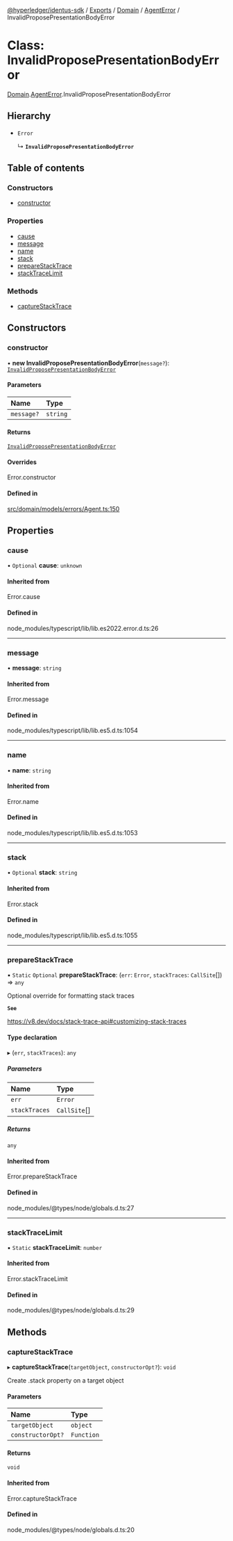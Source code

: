 [@hyperledger/identus-sdk](../README.md) / [Exports](../modules.md) / [Domain](../modules/Domain.md) / [AgentError](../modules/Domain.AgentError.md) / InvalidProposePresentationBodyError

# Class: InvalidProposePresentationBodyError

[Domain](../modules/Domain.md).[AgentError](../modules/Domain.AgentError.md).InvalidProposePresentationBodyError

## Hierarchy

- `Error`

  ↳ **`InvalidProposePresentationBodyError`**

## Table of contents

### Constructors

- [constructor](Domain.AgentError.InvalidProposePresentationBodyError.md#constructor)

### Properties

- [cause](Domain.AgentError.InvalidProposePresentationBodyError.md#cause)
- [message](Domain.AgentError.InvalidProposePresentationBodyError.md#message)
- [name](Domain.AgentError.InvalidProposePresentationBodyError.md#name)
- [stack](Domain.AgentError.InvalidProposePresentationBodyError.md#stack)
- [prepareStackTrace](Domain.AgentError.InvalidProposePresentationBodyError.md#preparestacktrace)
- [stackTraceLimit](Domain.AgentError.InvalidProposePresentationBodyError.md#stacktracelimit)

### Methods

- [captureStackTrace](Domain.AgentError.InvalidProposePresentationBodyError.md#capturestacktrace)

## Constructors

### constructor

• **new InvalidProposePresentationBodyError**(`message?`): [`InvalidProposePresentationBodyError`](Domain.AgentError.InvalidProposePresentationBodyError.md)

#### Parameters

| Name | Type |
| :------ | :------ |
| `message?` | `string` |

#### Returns

[`InvalidProposePresentationBodyError`](Domain.AgentError.InvalidProposePresentationBodyError.md)

#### Overrides

Error.constructor

#### Defined in

[src/domain/models/errors/Agent.ts:150](https://github.com/hyperledger-identus/sdk-ts/blob/ccc9c0ac7bbfa014ad60ef1b5e244665d7b8ffc1/src/domain/models/errors/Agent.ts#L150)

## Properties

### cause

• `Optional` **cause**: `unknown`

#### Inherited from

Error.cause

#### Defined in

node_modules/typescript/lib/lib.es2022.error.d.ts:26

___

### message

• **message**: `string`

#### Inherited from

Error.message

#### Defined in

node_modules/typescript/lib/lib.es5.d.ts:1054

___

### name

• **name**: `string`

#### Inherited from

Error.name

#### Defined in

node_modules/typescript/lib/lib.es5.d.ts:1053

___

### stack

• `Optional` **stack**: `string`

#### Inherited from

Error.stack

#### Defined in

node_modules/typescript/lib/lib.es5.d.ts:1055

___

### prepareStackTrace

▪ `Static` `Optional` **prepareStackTrace**: (`err`: `Error`, `stackTraces`: `CallSite`[]) => `any`

Optional override for formatting stack traces

**`See`**

https://v8.dev/docs/stack-trace-api#customizing-stack-traces

#### Type declaration

▸ (`err`, `stackTraces`): `any`

##### Parameters

| Name | Type |
| :------ | :------ |
| `err` | `Error` |
| `stackTraces` | `CallSite`[] |

##### Returns

`any`

#### Inherited from

Error.prepareStackTrace

#### Defined in

node_modules/@types/node/globals.d.ts:27

___

### stackTraceLimit

▪ `Static` **stackTraceLimit**: `number`

#### Inherited from

Error.stackTraceLimit

#### Defined in

node_modules/@types/node/globals.d.ts:29

## Methods

### captureStackTrace

▸ **captureStackTrace**(`targetObject`, `constructorOpt?`): `void`

Create .stack property on a target object

#### Parameters

| Name | Type |
| :------ | :------ |
| `targetObject` | `object` |
| `constructorOpt?` | `Function` |

#### Returns

`void`

#### Inherited from

Error.captureStackTrace

#### Defined in

node_modules/@types/node/globals.d.ts:20
